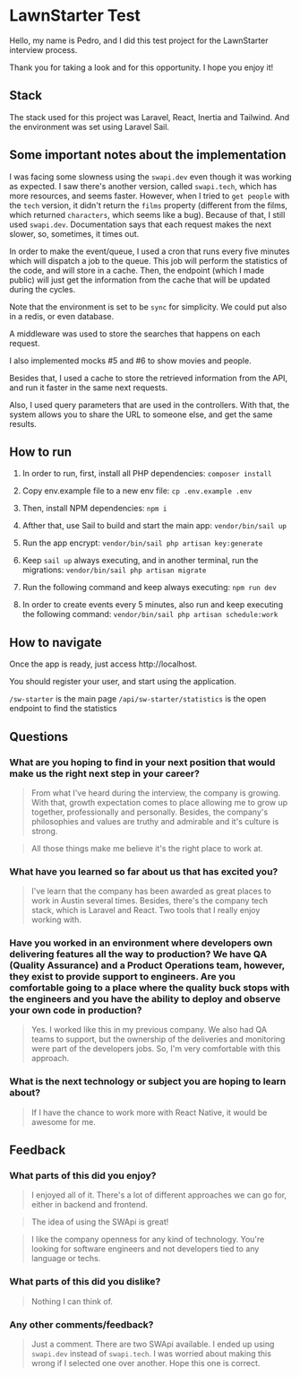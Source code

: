 # LawnStarter Test

Hello, my name is Pedro, and I did this test project for the LawnStarter interview process.

Thank you for taking a look and for this opportunity. I hope you enjoy it!

## Stack

The stack used for this project was Laravel, React, Inertia and Tailwind.
And the environment was set using Laravel Sail.

## Some important notes about the implementation

I was facing some slowness using the `swapi.dev` even though it was working as expected. I saw there's another version, called `swapi.tech`, which has more resources, and seems faster. However, when I tried to `get people` with the `tech` version, it didn't return the `films` property (different from the films, which returned `characters`, which seems like a bug). Because of that, I still used `swapi.dev`. Documentation says that each request makes the next slower, so, sometimes, it times out.

In order to make the event/queue, I used a cron that runs every five minutes which will dispatch a job to the queue.
This job will perform the statistics of the code, and will store in a cache.
Then, the endpoint (which I made public) will just get the information from the cache that will be updated during the cycles.

Note that the environment is set to be `sync` for simplicity. We could put also in a redis, or even database.

A middleware was used to store the searches that happens on each request.

I also implemented mocks #5 and #6 to show movies and people.

Besides that, I used a cache to store the retrieved information from the API, and run it faster in the same next requests.

Also, I used query parameters that are used in the controllers. With that, the system allows you to share the URL to someone else, and get the same results.

## How to run

1. In order to run, first, install all PHP dependencies: `composer install`

2. Copy env.example file to a new env file: `cp .env.example .env`

3. Then, install NPM dependencies: `npm i`

4. Afther that, use Sail to build and start the main app: `vendor/bin/sail up`

5. Run the app encrypt: `vendor/bin/sail php artisan key:generate`

6. Keep `sail up` always executing, and in another terminal, run the migrations: `vendor/bin/sail php artisan migrate`

7. Run the following command and keep always executing: `npm run dev`

8. In order to create events every 5 minutes, also run and keep executing the following command: `vendor/bin/sail php artisan schedule:work`

## How to navigate

Once the app is ready, just access http://localhost.

You should register your user, and start using the application.

`/sw-starter` is the main page
`/api/sw-starter/statistics` is the open endpoint to find the statistics

## Questions

### What are you hoping to find in your next position that would make us the right next step in your career?

> From what I've heard during the interview, the company is growing. With that, growth expectation comes to place allowing me to grow up together, professionally and personally.
> Besides, the company's philosophies and values are truthy and admirable and it's culture is strong.

> All those things make me believe it's the right place to work at.

### What have you learned so far about us that has excited you?

> I've learn that the company has been awarded as great places to work in Austin several times.
> Besides, there's the company tech stack, which is Laravel and React. Two tools that I really enjoy working with.

### Have you worked in an environment where developers own delivering features all the way to production? We have QA (Quality Assurance) and a Product Operations team, however, they exist to provide support to engineers. Are you comfortable going to a place where the quality buck stops with the engineers and you have the ability to deploy and observe your own code in production?

> Yes. I worked like this in my previous company. We also had QA teams to support, but the ownership of the deliveries and monitoring were part of the developers jobs. So, I'm very comfortable with this approach.

### What is the next technology or subject you are hoping to learn about?

> If I have the chance to work more with React Native, it would be awesome for me.

## Feedback

### What parts of this did you enjoy?

> I enjoyed all of it. There's a lot of different approaches we can go for, either in backend and frontend.

> The idea of using the SWApi is great!

> I like the company openness for any kind of technology. You're looking for software engineers and not developers tied to any language or techs.

### What parts of this did you dislike?

> Nothing I can think of.

### Any other comments/feedback?

> Just a comment. There are two SWApi available. I ended up using `swapi.dev` instead of `swapi.tech`. I was worried about making this wrong if I selected one over another. Hope this one is correct.
